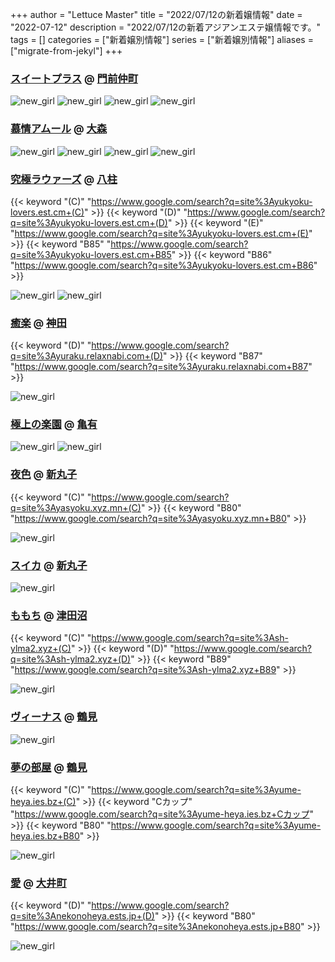 +++
author = "Lettuce Master"
title = "2022/07/12の新着嬢情報"
date = "2022-07-12"
description = "2022/07/12の新着アジアンエステ嬢情報です。"
tags = []
categories = ["新着嬢別情報"]
series = ["新着嬢別情報"]
aliases = ["migrate-from-jekyl"]
+++
### [スイートプラス](https://sweet-plus.work/) @ [門前仲町](/post/monzennakacho)


![new_girl](https://sweet-plus.work/_src/67341561/unnamed_20220323123839239.jpg)
![new_girl](https://sweet-plus.work/_src/67341564/unnamed_20220323123839239.jpg)
![new_girl](https://sweet-plus.work/_src/67341771/sign.png)
![new_girl](https://sweet-plus.work/_src/67341773/bk2.jpg)
### [慕情アムール](http://hfmo5.xyz/) @ [大森](/post/omori)


![new_girl](https://i.imgur.com/cWt871N.jpeg)
![new_girl](https://i.imgur.com/5nZsPZU.jpeg)
![new_girl](https://i.imgur.com/oDL7zVZ.jpeg)
![new_girl](https://i.imgur.com/h7Mxs3D.jpeg)
### [究極ラウァーズ](https://yukyoku-lovers.est.cm/) @ [八柱](/post/yabashira)
{{< keyword "(C)" "https://www.google.com/search?q=site%3Ayukyoku-lovers.est.cm+(C)" >}} {{< keyword "(D)" "https://www.google.com/search?q=site%3Ayukyoku-lovers.est.cm+(D)" >}} {{< keyword "(E)" "https://www.google.com/search?q=site%3Ayukyoku-lovers.est.cm+(E)" >}} {{< keyword "B85" "https://www.google.com/search?q=site%3Ayukyoku-lovers.est.cm+B85" >}} {{< keyword "B86" "https://www.google.com/search?q=site%3Ayukyoku-lovers.est.cm+B86" >}} 

![new_girl](https://yukyoku-lovers.est.cm/photos/sites/41/2022/07/2022071102371042.jpg_309X412.jpg)
![new_girl](https://yukyoku-lovers.est.cm/photos/sites/41/2022/07/2022071102380041.jpg_309X412.jpg)
### [癒楽](http://yuraku.relaxnabi.com/) @ [神田](/post/kanda)
{{< keyword "(D)" "https://www.google.com/search?q=site%3Ayuraku.relaxnabi.com+(D)" >}} {{< keyword "B87" "https://www.google.com/search?q=site%3Ayuraku.relaxnabi.com+B87" >}} 

![new_girl](https://i.imgur.com/1owk7W8.jpeg)
### [極上の楽園](http://hi-msg.com/gokulove/) @ [亀有](/post/kameari)


![new_girl](https://i.imgur.com/SkV1VcN.jpeg)
![new_girl](https://i.imgur.com/2kglcMv.jpeg)
### [夜色](https://yasyoku.xyz.mn/) @ [新丸子](/post/shinmaruko)
{{< keyword "(C)" "https://www.google.com/search?q=site%3Ayasyoku.xyz.mn+(C)" >}} {{< keyword "B80" "https://www.google.com/search?q=site%3Ayasyoku.xyz.mn+B80" >}} 

![new_girl](https://yasyoku.xyz.mn/photos/sites/40/2022/07/2022071117080939.jpg_305X404.jpg)
### [スイカ](https://suica.ies.bz/) @ [新丸子](/post/shinmaruko)


![new_girl](https://suica.ies.bz/photos/sites/60/2022/07/2022071117095622.jpg_300X450.jpg)
### [ももち](http://sh-ylma2.xyz/) @ [津田沼](/post/tsudanuma)
{{< keyword "(C)" "https://www.google.com/search?q=site%3Ash-ylma2.xyz+(C)" >}} {{< keyword "(D)" "https://www.google.com/search?q=site%3Ash-ylma2.xyz+(D)" >}} {{< keyword "B89" "https://www.google.com/search?q=site%3Ash-ylma2.xyz+B89" >}} 

![new_girl](https://i.imgur.com/7hiUxwd.jpeg)
### [ヴィーナス](http://www.vi-aroma.xyz/) @ [鶴見](/post/tsurumi)


![new_girl](https://i.imgur.com/BGwj3MU.jpeg)
### [夢の部屋](https://yume-heya.ies.bz/) @ [鶴見](/post/tsurumi)
{{< keyword "(C)" "https://www.google.com/search?q=site%3Ayume-heya.ies.bz+(C)" >}} {{< keyword "Cカップ" "https://www.google.com/search?q=site%3Ayume-heya.ies.bz+Cカップ" >}} {{< keyword "B80" "https://www.google.com/search?q=site%3Ayume-heya.ies.bz+B80" >}} 

![new_girl](https://yume-heya.ies.bz/photos/sites/14/2022/07/2022071104063661.jpg_300X400.jpg)
### [愛](https://nekonoheya.ests.jp/) @ [大井町](/post/oimachi)
{{< keyword "(D)" "https://www.google.com/search?q=site%3Anekonoheya.ests.jp+(D)" >}} {{< keyword "B80" "https://www.google.com/search?q=site%3Anekonoheya.ests.jp+B80" >}} 

![new_girl](https://nekonoheya.ests.jp/photos/sites/51/2022/07/2022071111293729.jpg_320X480.jpg)
